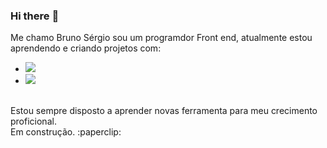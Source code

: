 ### Hi there :facepunch:

Me chamo Bruno Sérgio sou um programdor Front end, atualmente estou aprendendo e criando projetos com:
<br>

- <img src="https://img.shields.io/badge/HTML5-E34F26?style=for-the-badge&logo=html5&logoColor=white"/>

- <img src="https://img.shields.io/badge/CSS3-1572B6?style=for-the-badge&logo=css3&logoColor=white"/>


<br>
<a>Estou sempre disposto a aprender novas ferramenta para meu crecimento proficional.</a>
<br>
Em construção. :paperclip:
